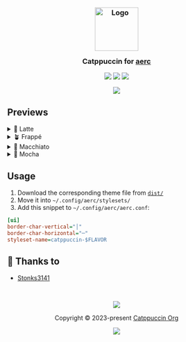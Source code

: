 <h3 align="center">
	<img src="https://raw.githubusercontent.com/catppuccin/catppuccin/main/assets/logos/exports/1544x1544_circle.png" width="100" alt="Logo"/><br/>
	<img src="https://raw.githubusercontent.com/catppuccin/catppuccin/main/assets/misc/transparent.png" height="30" width="0px"/>
	Catppuccin for <a href="https://aerc-mail.org">aerc</a>
	<img src="https://raw.githubusercontent.com/catppuccin/catppuccin/main/assets/misc/transparent.png" height="30" width="0px"/>
</h3>

<p align="center">
	<a href="https://github.com/catppuccin/aerc/stargazers"><img src="https://img.shields.io/github/stars/catppuccin/aerc?colorA=363a4f&colorB=b7bdf8&style=for-the-badge"></a>
	<a href="https://github.com/catppuccin/aerc/issues"><img src="https://img.shields.io/github/issues/catppuccin/aerc?colorA=363a4f&colorB=f5a97f&style=for-the-badge"></a>
	<a href="https://github.com/catppuccin/aerc/contributors"><img src="https://img.shields.io/github/contributors/catppuccin/aerc?colorA=363a4f&colorB=a6da95&style=for-the-badge"></a>
</p>

<p align="center">
	<img src="/assets/previews/preview.webp"/>
</p>

## Previews

<details>
<summary>🌻 Latte</summary>
<img src="/assets/previews/latte.png"/>
</details>
<details>
<summary>🪴 Frappé</summary>
<img src="/assets/previews/frappe.png"/>
</details>
<details>
<summary>🌺 Macchiato</summary>
<img src="/assets/previews/macchiato.png"/>
</details>
<details>
<summary>🌿 Mocha</summary>
<img src="/assets/previews/mocha.png"/>
</details>

## Usage

1. Download the corresponding theme file from [`dist/`](dist)
2. Move it into `~/.config/aerc/stylesets/`
3. Add this snippet to `~/.config/aerc/aerc.conf`:

```ini
[ui]
border-char-vertical="│"
border-char-horizontal="─"
styleset-name=catppuccin-$FLAVOR
```

## 💝 Thanks to

- [Stonks3141](https://github.com/Stonks3141)

&nbsp;

<p align="center">
	<img src="https://raw.githubusercontent.com/catppuccin/catppuccin/main/assets/footers/gray0_ctp_on_line.svg?sanitize=true" />
</p>

<p align="center">
	Copyright &copy; 2023-present <a href="https://github.com/catppuccin" target="_blank">Catppuccin Org</a>
</p>

<p align="center">
	<a href="https://github.com/catppuccin/aerc/blob/main/LICENSE"><img src="https://img.shields.io/static/v1.svg?style=for-the-badge&label=License&message=MIT&logoColor=d9e0ee&colorA=363a4f&colorB=b7bdf8"/></a>
</p>
